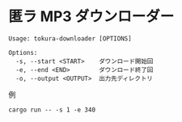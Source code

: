 # 匿ラ MP3 ダウンローダー

```
Usage: tokura-downloader [OPTIONS]

Options:
  -s, --start <START>    ダウンロード開始回
  -e, --end <END>        ダウンロード終了回
  -o, --output <OUTPUT>  出力先ディレクトリ
```

例
```
cargo run -- -s 1 -e 340
```